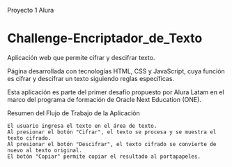 Proyecto 1 Alura
# Challenge-Encriptador_de_Texto
Aplicación web que permite cifrar y descifrar texto.

Página desarrollada con tecnologías HTML, CSS y JavaScript, cuya función es cifrar y descifrar un texto siguiendo reglas específicas.

Esta aplicación es parte del primer desafío propuesto por Alura Latam en el marco del programa de formación de Oracle Next Education (ONE).


Resumen del Flujo de Trabajo de la Aplicación

    El usuario ingresa el texto en el área de texto.
    Al presionar el botón "Cifrar", el texto se procesa y se muestra el texto cifrado.
    Al presionar el botón "Descifrar", el texto cifrado se convierte de nuevo al texto original.
    El botón "Copiar" permite copiar el resultado al portapapeles.